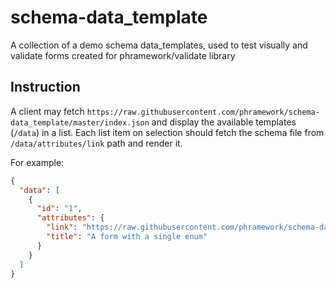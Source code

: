 # schema-data_template
A collection of a demo schema data_templates, used to test visually and validate forms created for phramework/validate library

## Instruction
A client may fetch `https://raw.githubusercontent.com/phramework/schema-data_template/master/index.json` and display the available templates (`/data`) in a list.
Each list item on selection should fetch the schema file from `/data/attributes/link` path and render it.

For example:
```json
{
  "data": [
    {
      "id": "1",
      "attributes": {
        "link": "https://raw.githubusercontent.com/phramework/schema-data_template/master/data_template/enum.json",
        "title": "A form with a single enum"
      }
    }
  ]
}
```